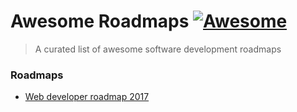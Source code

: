 # Awesome Roadmaps [![Awesome](https://cdn.rawgit.com/sindresorhus/awesome/d7305f38d29fed78fa85652e3a63e154dd8e8829/media/badge.svg)](https://github.com/sindresorhus/awesome)
> A curated list of awesome software development roadmaps

### Roadmaps
* [Web developer roadmap 2017](https://github.com/kamranahmedse/developer-roadmap)
